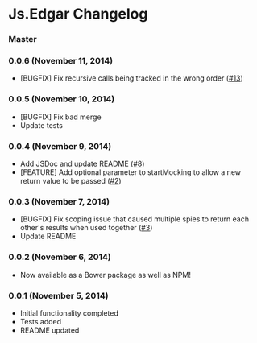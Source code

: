 # Js.Edgar Changelog

### Master

### 0.0.6 (November 11, 2014)
* [BUGFIX] Fix recursive calls being tracked in the wrong order ([#13](/../../issues/13))

### 0.0.5 (November 10, 2014)
* [BUGFIX] Fix bad merge
* Update tests

### 0.0.4 (November 9, 2014)
* Add JSDoc and update README ([#8](/../../issues/8))
* [FEATURE] Add optional parameter to startMocking to allow a new return value to be passed ([#2](/../../issues/2))

### 0.0.3 (November 7, 2014)
* [BUGFIX] Fix scoping issue that caused multiple spies to return each other's results when used together ([#3](/../../issues/3))
* Update README

### 0.0.2 (November 6, 2014)
* Now available as a Bower package as well as NPM!

### 0.0.1 (November 5, 2014)

* Initial functionality completed
* Tests added
* README updated
